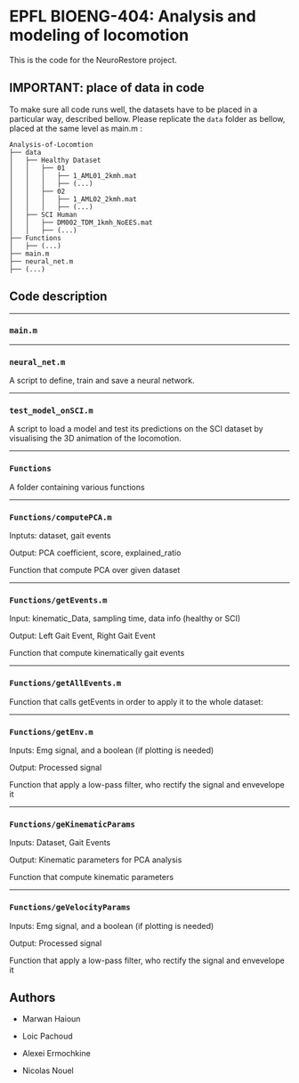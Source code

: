 # EPFL BIOENG-404: Analysis and modeling of locomotion

This is the code for the NeuroRestore project.

## IMPORTANT: place of data in code

To make sure all code runs well, the datasets have to be placed in a particular way, described bellow. Please replicate the `data` folder as bellow, placed at the same level as main.m :

```
Analysis-of-Locomtion
├── data 
│   ├── Healthy Dataset
│   │   ├── 01
│   │   │   ├── 1_AML01_2kmh.mat
│   │   │   ├── (...)
│   │   ├── 02
│   │   │   ├── 1_AML02_2kmh.mat
│   │   │   ├── (...)
│   ├── SCI Human
│   │   ├── DM002_TDM_1kmh_NoEES.mat
│   │   ├── (...)
├── Functions
│   ├── (...)
├── main.m
├── neural_net.m
├── (...)
```
## Code description

---

### `main.m`

---

### `neural_net.m`

A script to define, train and save a neural network.

---

### `test_model_onSCI.m`

A script to load a model and test its predictions on the SCI dataset by visualising the 3D animation of the locomotion.

---

### `Functions`

A folder containing various functions

---
### `Functions/computePCA.m`

Inptuts: dataset, gait events

Output: PCA coefficient, score, explained_ratio 

Function that compute PCA over given dataset

---

### `Functions/getEvents.m`

Input: kinematic_Data, sampling time, data info (healthy or SCI)

Output: Left Gait Event, Right Gait Event

Function that compute kinematically gait events 

---

### `Functions/getAllEvents.m`

Function that calls getEvents in order to apply it to the whole dataset:

---

### `Functions/getEnv.m`

Inputs: Emg signal, and a boolean (if plotting is needed)

Output: Processed signal

Function that apply a low-pass filter, who rectify the signal and envevelope it

---

### `Functions/geKinematicParams`

Inputs: Dataset, Gait Events

Output: Kinematic parameters for PCA analysis

Function that compute kinematic parameters 

---

### `Functions/geVelocityParams`

Inputs: Emg signal, and a boolean (if plotting is needed)

Output: Processed signal

Function that apply a low-pass filter, who rectify the signal and envevelope it


## Authors

- Marwan Haioun

- Loic Pachoud

- Alexei Ermochkine

- Nicolas Nouel
